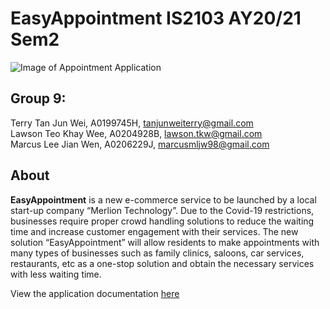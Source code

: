 # EasyAppointment IS2103 AY20/21 Sem2

![Image of Appointment Application](https://images.ctfassets.net/lzny33ho1g45/KEdTxpBOq7rxuCwHi22wd/2eca075d1d094e5f4c9c30ed9764bd9d/best-appointment-scheduling-apps-00-hero.png?w=1520&fm=jpg&q=30&fit=thumb&h=760) 

## Group 9:
Terry Tan Jun Wei, A0199745H, tanjunweiterry@gmail.com<br/> 
Lawson Teo Khay Wee, A0204928B, lawson.tkw@gmail.com<br/>
Marcus Lee Jian Wen, A0206229J, marcusmljw98@gmail.com<br/>

## About
**EasyAppointment** is a new e-commerce service to be launched by a local start-up company “Merlion Technology”. Due to the Covid-19 restrictions, businesses require proper crowd handling solutions to reduce the waiting time and increase customer engagement with their services. The new solution “EasyAppointment” will allow residents to make appointments with many types of businesses such as family clinics, saloons, car services, restaurants, etc as a one-stop solution and obtain the necessary services with less waiting time.

View the application documentation [here](https://docs.google.com/document/d/1FdaKg5QVEzFWqFyOBEddU0wPv92A_7HtS9DQIKa-Wss/edit#heading=h.c19fjemcq6h8)

